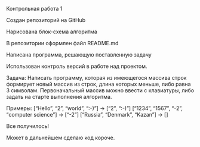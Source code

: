 Контрольная работа 1

Создан репозиторий на GitHub

Нарисована блок-схема алгоритма 

В репозитории оформлен файл README.md

Написана программа, решающую поставленную задачу

Использован контроль версий в работе над проектом.

Задача: Написать программу, которая из имеющегося массива строк формирует новый массив из строк, длина которых меньше, либо равна 3 символам. Первоначальный массив можно ввести с клавиатуры, либо задать на старте выполнения алгоритма. 

Примеры:
[“Hello”, “2”, “world”, “:-)”] → [“2”, “:-)”]
[“1234”, “1567”, “-2”, “computer science”] → [“-2”]
[“Russia”, “Denmark”, “Kazan”] → []

Все получилось!

Может в дальнейшем сделаю код короче.
